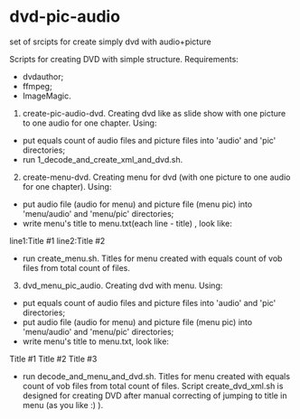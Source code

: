 dvd-pic-audio
=============

set of srcipts for create simply dvd with audio+picture

Scripts for creating DVD with simple structure.
Requirements:
- dvdauthor;
- ffmpeg;
- ImageMagic.

1. create-pic-audio-dvd.
Creating dvd like as slide show  with one picture to one audio for one chapter.
Using: 
- put equals count of audio files and picture files into 'audio' and 'pic' directories;
- run 1_decode_and_create_xml_and_dvd.sh.

2. create-menu-dvd.
Creating menu for dvd (with one picture to one audio for one chapter). 
Using: 
- put audio file (audio for menu) and picture file (menu pic) into 'menu/audio' and 'menu/pic' directories;
- write menu's title to menu.txt(each line - title) , look like:

line1:Title #1
line2:Title #2

- run create_menu.sh.
Titles for menu created with equals count of vob files from total count of  files.

3. dvd_menu_pic_audio.
Creating dvd with menu.
Using:
- put equals count of audio files and picture files into 'audio' and 'pic' directories;
- put audio file (audio for menu) and picture file (menu pic) into 'menu/audio' and 'menu/pic' directories;
- write menu's title to menu.txt, look like:

Title #1
Title #2
Title #3

- run decode_and_menu_and_dvd.sh.
Titles for menu created with equals count of vob files from total count of  files.
Script create_dvd_xml.sh is designed for creating DVD after manual correcting of  jumping to title in menu (as you like :) ).
